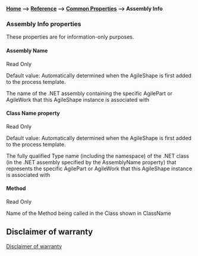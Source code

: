 **[Home](/) --> [Reference](/ref) --> [Common Properties](/ref/common) --> Assembly Info**

### Assembly Info properties 

These properties are for information-only purposes.

#### Assembly Name

Read Only

Default value: Automatically determined when the AgileShape is first added to
the process template.

The name of the .NET assembly containing the specific AgilePart or AgileWork that 
this AgileShape instance is associated with

#### Class Name property 

Read Only

Default value: Automatically determined when the AgileShape is first added to
the process template.

The fully qualified Type name (including the namespace) of the .NET class (in
the .NET assembly specified by the AssemblyName property) that represents the
specific AgilePart or AgileWork that this AgileShape instance is associated with

#### Method

Read Only

Name of the Method being called in the Class shown in ClassName


## Disclaimer of warranty

[Disclaimer of warranty](../../guides/common/DisclaimerOfWarranty.md)